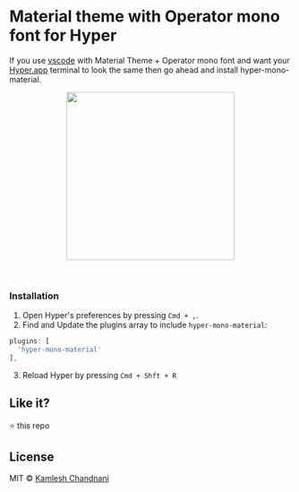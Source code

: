 # Material theme with Operator mono font for Hyper

If you use [vscode](https://github.com/Microsoft/vscode) with Material Theme + Operator mono font and want your [Hyper.app](https://hyper.is) terminal to look the same then go ahead and install hyper-mono-material.

<p align="center">
  <img height="300px" src="https://user-images.githubusercontent.com/11384858/35432854-6e73a5da-02a7-11e8-9f35-3dcdfa359c5b.png"/>
</p>
<br/>

### Installation

1. Open Hyper's preferences by pressing `Cmd + ,`.
2. Find and Update the plugins array to include `hyper-mono-material`:

```js
plugins: [  
  'hyper-mono-material'  
],
```

3. Reload Hyper by pressing `Cmd + Shft + R`

## Like it?

:star: this repo

## License

MIT © [Kamlesh Chandnani](https://github.com/kamleshchandnani)
